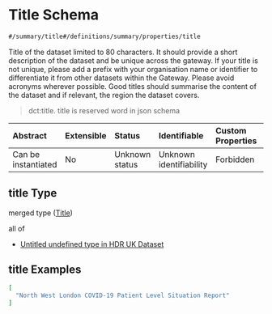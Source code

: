 # Title Schema

```txt
#/summary/title#/definitions/summary/properties/title
```

Title of the dataset limited to 80 characters. It should provide a short description of the dataset and be unique across the gateway. If your title is not unique, please add a prefix with your organisation name or identifier to differentiate it from other datasets within the Gateway. Please avoid acronyms wherever possible. Good titles should summarise the content of the dataset and if relevant, the region the dataset covers.

> dct:title. title is reserved word in json schema

| Abstract            | Extensible | Status         | Identifiable            | Custom Properties | Additional Properties | Access Restrictions | Defined In                                                                                        |
| :------------------ | :--------- | :------------- | :---------------------- | :---------------- | :-------------------- | :------------------ | :------------------------------------------------------------------------------------------------ |
| Can be instantiated | No         | Unknown status | Unknown identifiability | Forbidden         | Allowed               | none                | [dataset.schema.json*](../../../schema/dataset/latest/dataset.schema.json "open original schema") |

## title Type

merged type ([Title](dataset-definitions-summary-properties-title.md))

all of

*   [Untitled undefined type in HDR UK Dataset](dataset-definitions-summary-properties-title-allof-0.md "check type definition")

## title Examples

```json
[
  "North West London COVID-19 Patient Level Situation Report"
]
```
